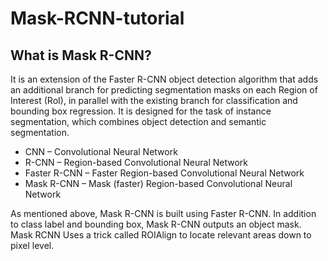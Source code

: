 # Mask-RCNN-tutorial

## What is Mask R-CNN?

It is an extension of the Faster R-CNN object detection algorithm that adds an additional branch for predicting segmentation masks on each Region of Interest (RoI), in parallel with the existing branch for classification and bounding box regression. It is designed for the task of instance segmentation, which combines object detection and semantic segmentation.
 
- CNN – Convolutional Neural Network​
- R-CNN – Region-based Convolutional Neural Network​
- Faster R-CNN – Faster Region-based Convolutional Neural Network​
- Mask R-CNN – Mask (faster) Region-based Convolutional Neural Network​

As mentioned above, Mask R-CNN is built using Faster R-CNN​. In addition to class label and bounding box, Mask R-CNN outputs an object mask. ​Mask RCNN Uses a trick called ROIAlign to locate relevant areas down to pixel level. ​
